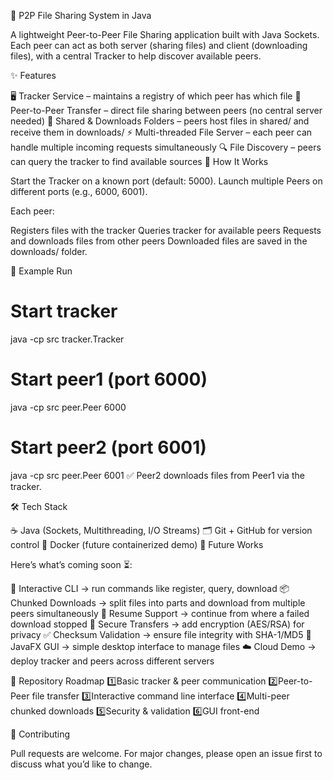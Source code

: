 📡 P2P File Sharing System in Java

A lightweight Peer-to-Peer File Sharing application built with Java Sockets.
Each peer can act as both server (sharing files) and client (downloading files), with a central Tracker to help discover available peers.

✨ Features

🖥️ Tracker Service – maintains a registry of which peer has which file
🤝 Peer-to-Peer Transfer – direct file sharing between peers (no central server needed)
📂 Shared & Downloads Folders – peers host files in shared/ and receive them in downloads/
⚡ Multi-threaded File Server – each peer can handle multiple incoming requests simultaneously
🔍 File Discovery – peers can query the tracker to find available sources
🚀 How It Works

Start the Tracker on a known port (default: 5000).
Launch multiple Peers on different ports (e.g., 6000, 6001).

Each peer:

Registers files with the tracker
Queries tracker for available peers
Requests and downloads files from other peers
Downloaded files are saved in the downloads/ folder.

📸 Example Run
# Start tracker
java -cp src tracker.Tracker

# Start peer1 (port 6000)
java -cp src peer.Peer 6000

# Start peer2 (port 6001)
java -cp src peer.Peer 6001
✅ Peer2 downloads files from Peer1 via the tracker.

🛠️ Tech Stack

☕ Java (Sockets, Multithreading, I/O Streams)
🗂️ Git + GitHub for version control
🐳 Docker (future containerized demo)
🌟 Future Works

Here’s what’s coming soon ⏳:

📜 Interactive CLI → run commands like register, query, download
📦 Chunked Downloads → split files into parts and download from multiple peers simultaneously
🔄 Resume Support → continue from where a failed download stopped
🔑 Secure Transfers → add encryption (AES/RSA) for privacy
✅ Checksum Validation → ensure file integrity with SHA-1/MD5
🎨 JavaFX GUI → simple desktop interface to manage files
☁️ Cloud Demo → deploy tracker and peers across different servers

📌 Repository Roadmap
1️⃣Basic tracker & peer communication
2️⃣Peer-to-Peer file transfer
3️⃣Interactive command line interface
4️⃣Multi-peer chunked downloads
5️⃣Security & validation
6️⃣GUI front-end

🤝 Contributing

Pull requests are welcome. For major changes, please open an issue first to discuss what you’d like to change.
